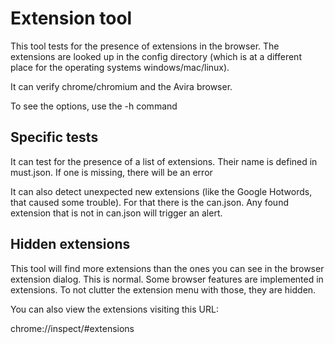 Extension tool
==============

This tool tests for the presence of extensions in the browser. The extensions are looked up in the config directory (which is at a different place for the operating systems windows/mac/linux).

It can verify chrome/chromium and the Avira browser.

To see the options, use the -h command

Specific tests
--------------

It can test for the presence of a list of extensions. Their name is defined in must.json. If one is missing, there will be an error

It can also detect unexpected new extensions (like the Google Hotwords, that caused some trouble). For that there is the can.json. Any found extension that is not in can.json will trigger an alert.

Hidden extensions
-----------------

This tool will find more extensions than the ones you can see in the browser extension dialog. This is normal. Some browser features are implemented in extensions. To not clutter the extension menu with those, they are hidden.

You can also view the extensions visiting this URL:

chrome://inspect/#extensions


